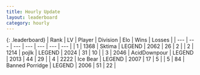 ```yaml
---
title: Hourly Update
layout: leaderboard
category: hourly
---
```


{: .leaderboard}
| Rank | LV | Player | Division | Elo | Wins | Losses |
| --- | --- | --- | --- | --- | --- | --- |
| <span data-change="0">1</span> | 1368 | <span title="ID: 353063">Sktima</span> | LEGEND | <span data-change="0">2062</span> | <span data-change="0">26</span> | <span data-change="0">2</span> |
| <span data-change="0">2</span> | 1214 | <span title="ID: 4783">pojlk</span> | LEGEND | <span data-change="0">2024</span> | <span data-change="0">31</span> | <span data-change="0">10</span> |
| <span data-change="0">3</span> | 2046 | <span title="ID: 304661">AcidDownpour</span> | LEGEND | <span data-change="0">2013</span> | <span data-change="0">44</span> | <span data-change="0">29</span> |
| <span data-change="1">4</span> | 2222 | <span title="ID: 417840">Ice Bear</span> | LEGEND | <span data-change="0">2007</span> | <span data-change="0">17</span> | <span data-change="0">5</span> |
| <span data-change="7">5</span> | 84 | <span title="ID: 659170">Banned Porridge</span> | LEGEND | <span data-change="14">2006</span> | <span data-change="1">51</span> | <span data-change="0">22</span> |